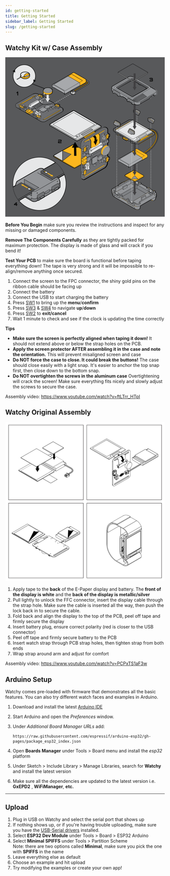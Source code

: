 ```yaml
---
id: getting-started
title: Getting Started
sidebar_label: Getting Started
slug: /getting-started
---
```


## Watchy Kit w/ Case Assembly
![Watchy Kit with Case](../static/img/watchy_kit_instructions.png)

**Before You Begin** make sure you review the instructions and inspect for any missing or damaged components.

**Remove The Components Carefully** as they are tightly packed for maximum protection. The display is made of glass and will crack if you bend it!

**Test Your PCB** to make sure the board is functional before taping everything down! The tape is very strong and it will be impossible to re-align/remove anything once secured.

1. Connect the screen to the FPC connector, the shiny gold pins on the ribbon cable should be facing up
2. Connect the battery
3. Connect the USB to start charging the battery
4. Press [SW1](/docs/hardware#bill-of-materials) to bring up the **menu**/**confirm**
5. Press [SW3](/docs/hardware#bill-of-materials) & [SW4](/docs/hardware#bill-of-materials) to navigate **up**/**down**
6. Press [SW2](/docs/hardware#bill-of-materials) to **exit/cancel**
7. Wait 1 minute to check and see if the clock is updating the time correctly

**Tips**

- **Make sure the screen is perfectly aligned when taping it down!** It should not extend above or below the strap holes on the PCB.
- **Apply the screen protector AFTER assembling it in the case and note the orientation.** This will prevent misaligned screen and case
- **Do NOT force the case to close. It could break the buttons!** The case should close easily with a light snap. It's easier to anchor the top snap first, then close down to the bottom snap.
- **Do NOT overtighten the screws in the aluminum case** Overtightening will crack the screen! Make sure everything fits nicely and slowly adjust the screws to secure the case.

Assembly video: https://www.youtube.com/watch?v=ftLTrr_HTpI

## Watchy Original Assembly
![Watchy OG Assembly](../static/img/watchy_assembly_steps.png)

1. Apply tape to the **back** of the E-Paper display and battery. The **front of the display is white** and the **back of the display is metallic/silver**
2. Pull lightly to unlock the FFC connector, insert the display cable through the strap hole. Make sure the cable is inserted all the way, then push the lock back in to secure the cable. 
3. Fold back and align the display to the top of the PCB, peel off tape and firmly secure the display
4. Insert battery plug, ensure correct polarity (red is closer to the USB connector)
5. Peel off tape and firmly secure battery to the PCB
6. Insert watch strap through PCB strap holes, then tighten strap from both ends
7. Wrap strap around arm and adjust for comfort

Assembly video: https://www.youtube.com/watch?v=PCPxTS1aF3w

## Arduino Setup

Watchy comes pre-loaded with firmware that demonstrates all the basic features. You can also try different watch faces and examples in Arduino.

1. Download and install the latest <ins>[Arduino IDE](https://www.arduino.cc/en/software)</ins>
2. Start Arduino and open the *Preferences* window.
3. Under *Additional Board Manager URLs* add:

    ```
    https://raw.githubusercontent.com/espressif/arduino-esp32/gh-pages/package_esp32_index.json
    ```
4. Open **Boards Manager** under Tools > Board menu and install the *esp32* platform
5. Under Sketch > Include Library > Manage Libraries, search for **Watchy** and install the latest version
6. Make sure all the dependencies are updated to the latest version i.e. **GxEPD2** , **WiFiManager**, **etc.**

---

## Upload

1. Plug in USB on Watchy and select the serial port that shows up
2. If nothing shows up, or if you're having trouble uploading, make sure you have the <ins>[USB-Serial drivers](https://www.silabs.com/products/development-tools/software/usb-to-uart-bridge-vcp-drivers)</ins> installed.
2. Select **ESP32 Dev Module** under Tools > Board > ESP32 Arduino
3. Select **Minimal SPIFFS** under Tools > Partition Scheme  
    Note: there are two options called **Minimal**, make sure you pick the one with **SPIFFS** in the name
4. Leave everything else as default
6. Choose an example and hit upload
7. Try modifying the examples or create your own app!